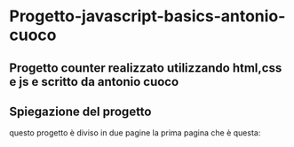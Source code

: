 # Progetto-javascript-basics-antonio-cuoco
## Progetto counter realizzato utilizzando html,css e js e scritto da antonio cuoco

## Spiegazione del progetto

questo progetto è diviso in due pagine la prima pagina che è questa:

<img href="https://github.com/antony68/Progetto-javascript-basics-antonio-cuoco/blob/main/images/Cattura%201.PNG"></img>



